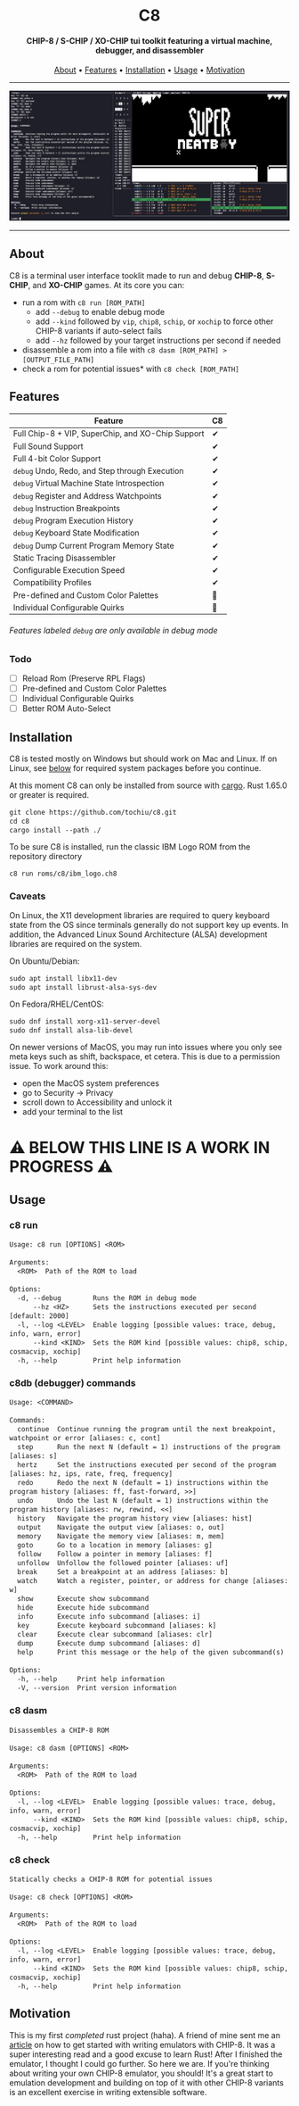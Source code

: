 <h1 align="center">
  <b>C8</b>
</h1>

<h4 align="center"><b>CHIP-8 / S-CHIP / XO-CHIP</b> tui toolkit featuring a virtual machine, debugger, and disassembler</h4>

<p align="center">
  <a href="#about">About</a> •
  <a href="#features">Features</a> •
  <a href="#installation">Installation</a> •
  <a href="#usage">Usage</a> •
  <a href="#motivation">Motivation</a>
</p>

---

<p align="center">
 <img src="https://github.com/tochiu/c8/blob/main/img/super_neatboy_debug.jpg?raw=true" alt="C8 Screenshot">
</p>

---

## About

C8 is a terminal user interface tooklit made to run and debug **CHIP-8**, **S-CHIP**, and **XO-CHIP** games. At its core you can: 
* run a rom with `c8 run [ROM_PATH]`
    * add `--debug` to enable debug mode
    * add `--kind` followed by `vip`, `chip8`, `schip`, or `xochip` to force other CHIP-8 variants if auto-select fails
    * add `--hz` followed by your target instructions per second if needed
* disassemble a rom into a file with `c8 dasm [ROM_PATH] > [OUTPUT_FILE_PATH]`
* check a rom for potential issues* with `c8 check [ROM_PATH]`

## Features
| Feature                                            | C8
|----------------------------------------------------|-
| Full Chip-8 + VIP, SuperChip, and XO-Chip Support  | ✔
| Full Sound Support                                 | ✔
| Full 4-bit Color Support                           | ✔
| `debug` Undo, Redo, and Step through Execution     | ✔
| `debug` Virtual Machine State Introspection        | ✔
| `debug` Register and Address Watchpoints           | ✔
| `debug` Instruction Breakpoints                    | ✔
| `debug` Program Execution History                  | ✔
| `debug` Keyboard State Modification                | ✔
| `debug` Dump Current Program Memory State          | ✔
| Static Tracing Disassembler                        | ✔
| Configurable Execution Speed                       | ✔
| Compatibility Profiles                             | ✔
| Pre-defined and Custom Color Palettes              | 🚧
| Individual Configurable Quirks                     | 🚧
###### Features labeled `debug` are only available in debug mode

### Todo
- [ ] Reload Rom (Preserve RPL Flags)
- [ ] Pre-defined and Custom Color Palettes
- [ ] Individual Configurable Quirks
- [ ] Better ROM Auto-Select

## Installation

C8 is tested mostly on Windows but should work on Mac and Linux. If on Linux, see [below](#caveats) for required system packages before you continue.

At this moment C8 can only be installed from source with [cargo](https://crates.io/). Rust 1.65.0 or greater is required.

```
git clone https://github.com/tochiu/c8.git
cd c8
cargo install --path ./
```
To be sure C8 is installed, run the classic IBM Logo ROM from the repository directory
```
c8 run roms/c8/ibm_logo.ch8
```

### Caveats

On Linux, the X11 development libraries are required to query keyboard state from the OS since terminals generally do not support key up events. In addition, the Advanced Linux Sound Architecture (ALSA) development libraries are required on the system.

On Ubuntu/Debian:
```
sudo apt install libx11-dev
sudo apt install librust-alsa-sys-dev
```

On Fedora/RHEL/CentOS:
```
sudo dnf install xorg-x11-server-devel
sudo dnf install alsa-lib-devel
```

On newer versions of MacOS, you may run into issues where you only see meta keys such as shift,
backspace, et cetera. This is due to a permission issue. To work around this:

* open the MacOS system preferences
* go to Security -> Privacy
* scroll down to Accessibility and unlock it
* add your terminal to the list

<h1><b>⚠️ BELOW THIS LINE IS A WORK IN PROGRESS ⚠️</b></h1>

## Usage

### c8 run
```
Usage: c8 run [OPTIONS] <ROM>

Arguments:
  <ROM>  Path of the ROM to load

Options:
  -d, --debug        Runs the ROM in debug mode
      --hz <HZ>      Sets the instructions executed per second [default: 2000]
  -l, --log <LEVEL>  Enable logging [possible values: trace, debug, info, warn, error]
      --kind <KIND>  Sets the ROM kind [possible values: chip8, schip, cosmacvip, xochip]
  -h, --help         Print help information
```
### c8db (debugger) commands
```
Usage: <COMMAND>

Commands: 
  continue  Continue running the program until the next breakpoint, watchpoint or error [aliases: c, cont]
  step      Run the next N (default = 1) instructions of the program [aliases: s]
  hertz     Set the instructions executed per second of the program [aliases: hz, ips, rate, freq, frequency]
  redo      Redo the next N (default = 1) instructions within the program history [aliases: ff, fast-forward, >>]
  undo      Undo the last N (default = 1) instructions within the program history [aliases: rw, rewind, <<]
  history   Navigate the program history view [aliases: hist]
  output    Navigate the output view [aliases: o, out]
  memory    Navigate the memory view [aliases: m, mem]
  goto      Go to a location in memory [aliases: g]
  follow    Follow a pointer in memory [aliases: f]
  unfollow  Unfollow the followed pointer [aliases: uf]
  break     Set a breakpoint at an address [aliases: b]
  watch     Watch a register, pointer, or address for change [aliases: w]
  show      Execute show subcommand
  hide      Execute hide subcommand
  info      Execute info subcommand [aliases: i]
  key       Execute keyboard subcommand [aliases: k]
  clear     Execute clear subcommand [aliases: clr]
  dump      Execute dump subcommand [aliases: d]
  help      Print this message or the help of the given subcommand(s)

Options:
  -h, --help     Print help information
  -V, --version  Print version information
```

### c8 dasm
```
Disassembles a CHIP-8 ROM

Usage: c8 dasm [OPTIONS] <ROM>

Arguments:
  <ROM>  Path of the ROM to load

Options:
  -l, --log <LEVEL>  Enable logging [possible values: trace, debug, info, warn, error]
      --kind <KIND>  Sets the ROM kind [possible values: chip8, schip, cosmacvip, xochip]
  -h, --help         Print help information
```
### c8 check
```
Statically checks a CHIP-8 ROM for potential issues

Usage: c8 check [OPTIONS] <ROM>

Arguments:
  <ROM>  Path of the ROM to load

Options:
  -l, --log <LEVEL>  Enable logging [possible values: trace, debug, info, warn, error]
      --kind <KIND>  Sets the ROM kind [possible values: chip8, schip, cosmacvip, xochip]
  -h, --help         Print help information
```
## Motivation
This is my first _completed_ rust project (haha). A friend of mine sent me an [article](https://tobiasvl.github.io/blog/write-a-chip-8-emulator/) on how to get started with writing emulators with CHIP-8. It was a super interesting read and a good excuse to learn Rust! After I finished the emulator, I thought I could go further. So here we are. If you're thinking about writing your own CHIP-8 emulator, you should! It's a great start to emulation development and building on top of it with other CHIP-8 variants is an excellent exercise in writing extensible software.